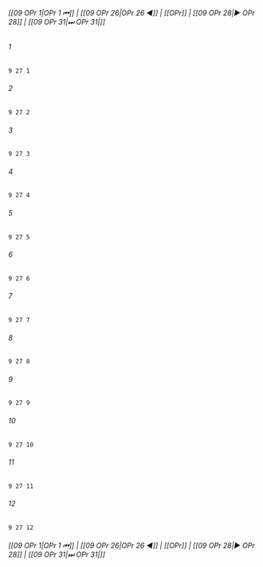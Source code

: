 
###### [[09 OPr 1|OPr 1 ⏮]] | [[09 OPr 26|OPr 26 ◀]] | [[OPr]] | [[09 OPr 28|▶ OPr 28]] | [[09 OPr 31|⏭ OPr 31|]]

###### 1
``` verse
9 27 1 
```
###### 2
``` verse
9 27 2 
```
###### 3
``` verse
9 27 3 
```
###### 4
``` verse
9 27 4 
```
###### 5
``` verse
9 27 5 
```
###### 6
``` verse
9 27 6 
```
###### 7
``` verse
9 27 7 
```
###### 8
``` verse
9 27 8 
```
###### 9
``` verse
9 27 9 
```
###### 10
``` verse
9 27 10 
```
###### 11
``` verse
9 27 11 
```
###### 12
``` verse
9 27 12 
```

###### [[09 OPr 1|OPr 1 ⏮]] | [[09 OPr 26|OPr 26 ◀]] | [[OPr]] | [[09 OPr 28|▶ OPr 28]] | [[09 OPr 31|⏭ OPr 31|]]


